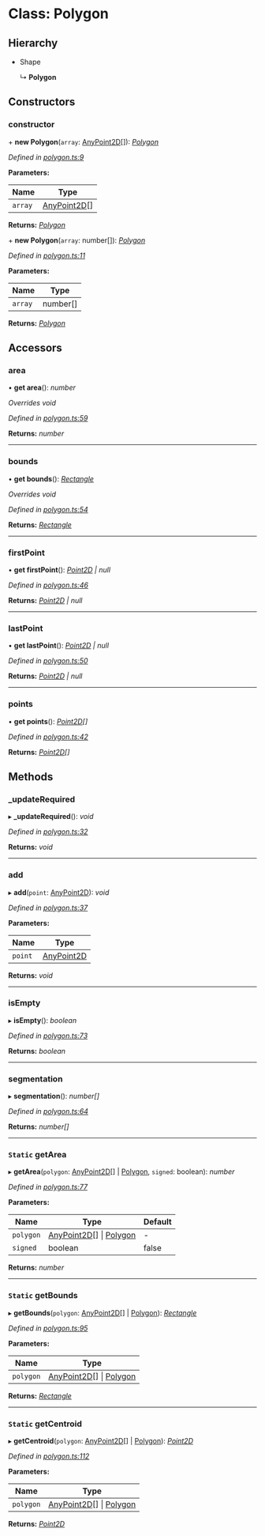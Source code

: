 # Class: Polygon

## Hierarchy

* Shape

  ↳ **Polygon**

## Constructors

###  constructor

\+ **new Polygon**(`array`: [AnyPoint2D](../modules/_point_.md#anypoint2d)[]): *[Polygon](_polygon_.polygon.md)*

*Defined in [polygon.ts:9](https://github.com/datatorch/geometry.js/blob/a131d48/src/polygon.ts#L9)*

**Parameters:**

Name | Type |
------ | ------ |
`array` | [AnyPoint2D](../modules/_point_.md#anypoint2d)[] |

**Returns:** *[Polygon](_polygon_.polygon.md)*

\+ **new Polygon**(`array`: number[]): *[Polygon](_polygon_.polygon.md)*

*Defined in [polygon.ts:11](https://github.com/datatorch/geometry.js/blob/a131d48/src/polygon.ts#L11)*

**Parameters:**

Name | Type |
------ | ------ |
`array` | number[] |

**Returns:** *[Polygon](_polygon_.polygon.md)*

## Accessors

###  area

• **get area**(): *number*

*Overrides void*

*Defined in [polygon.ts:59](https://github.com/datatorch/geometry.js/blob/a131d48/src/polygon.ts#L59)*

**Returns:** *number*

___

###  bounds

• **get bounds**(): *[Rectangle](_rectangle_.rectangle.md)*

*Overrides void*

*Defined in [polygon.ts:54](https://github.com/datatorch/geometry.js/blob/a131d48/src/polygon.ts#L54)*

**Returns:** *[Rectangle](_rectangle_.rectangle.md)*

___

###  firstPoint

• **get firstPoint**(): *[Point2D](_point_.point2d.md) | null*

*Defined in [polygon.ts:46](https://github.com/datatorch/geometry.js/blob/a131d48/src/polygon.ts#L46)*

**Returns:** *[Point2D](_point_.point2d.md) | null*

___

###  lastPoint

• **get lastPoint**(): *[Point2D](_point_.point2d.md) | null*

*Defined in [polygon.ts:50](https://github.com/datatorch/geometry.js/blob/a131d48/src/polygon.ts#L50)*

**Returns:** *[Point2D](_point_.point2d.md) | null*

___

###  points

• **get points**(): *[Point2D](_point_.point2d.md)[]*

*Defined in [polygon.ts:42](https://github.com/datatorch/geometry.js/blob/a131d48/src/polygon.ts#L42)*

**Returns:** *[Point2D](_point_.point2d.md)[]*

## Methods

###  _updateRequired

▸ **_updateRequired**(): *void*

*Defined in [polygon.ts:32](https://github.com/datatorch/geometry.js/blob/a131d48/src/polygon.ts#L32)*

**Returns:** *void*

___

###  add

▸ **add**(`point`: [AnyPoint2D](../modules/_point_.md#anypoint2d)): *void*

*Defined in [polygon.ts:37](https://github.com/datatorch/geometry.js/blob/a131d48/src/polygon.ts#L37)*

**Parameters:**

Name | Type |
------ | ------ |
`point` | [AnyPoint2D](../modules/_point_.md#anypoint2d) |

**Returns:** *void*

___

###  isEmpty

▸ **isEmpty**(): *boolean*

*Defined in [polygon.ts:73](https://github.com/datatorch/geometry.js/blob/a131d48/src/polygon.ts#L73)*

**Returns:** *boolean*

___

###  segmentation

▸ **segmentation**(): *number[]*

*Defined in [polygon.ts:64](https://github.com/datatorch/geometry.js/blob/a131d48/src/polygon.ts#L64)*

**Returns:** *number[]*

___

### `Static` getArea

▸ **getArea**(`polygon`: [AnyPoint2D](../modules/_point_.md#anypoint2d)[] | [Polygon](_polygon_.polygon.md), `signed`: boolean): *number*

*Defined in [polygon.ts:77](https://github.com/datatorch/geometry.js/blob/a131d48/src/polygon.ts#L77)*

**Parameters:**

Name | Type | Default |
------ | ------ | ------ |
`polygon` | [AnyPoint2D](../modules/_point_.md#anypoint2d)[] &#124; [Polygon](_polygon_.polygon.md) | - |
`signed` | boolean | false |

**Returns:** *number*

___

### `Static` getBounds

▸ **getBounds**(`polygon`: [AnyPoint2D](../modules/_point_.md#anypoint2d)[] | [Polygon](_polygon_.polygon.md)): *[Rectangle](_rectangle_.rectangle.md)*

*Defined in [polygon.ts:95](https://github.com/datatorch/geometry.js/blob/a131d48/src/polygon.ts#L95)*

**Parameters:**

Name | Type |
------ | ------ |
`polygon` | [AnyPoint2D](../modules/_point_.md#anypoint2d)[] &#124; [Polygon](_polygon_.polygon.md) |

**Returns:** *[Rectangle](_rectangle_.rectangle.md)*

___

### `Static` getCentroid

▸ **getCentroid**(`polygon`: [AnyPoint2D](../modules/_point_.md#anypoint2d)[] | [Polygon](_polygon_.polygon.md)): *[Point2D](_point_.point2d.md)*

*Defined in [polygon.ts:112](https://github.com/datatorch/geometry.js/blob/a131d48/src/polygon.ts#L112)*

**Parameters:**

Name | Type |
------ | ------ |
`polygon` | [AnyPoint2D](../modules/_point_.md#anypoint2d)[] &#124; [Polygon](_polygon_.polygon.md) |

**Returns:** *[Point2D](_point_.point2d.md)*
